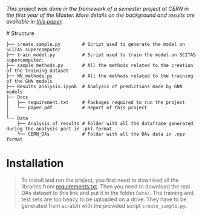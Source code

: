 *This project was done in the framework of a semester project at CERN in the first year of the Master. More details on the background and results are available in [this paper](Docs/paper.pdf).*

# Structure


    ├── create_sample.py        # Script used to generate the model on SCITAS supercomputer  
    ├── train_model.py          # Script used to train the model on SCITAS supercomputer.
    ├── sample_methods.py       # All the methods related to the creation of the training dataset 
    ├── NN_methods.py           # All the methods related to the training of the GNN models
    ├── Results_analysis.ipynb  # Analysis of predictions made by GNN models
    ├── Docs                    
    │   ├── requirement.txt     # Packages required to run the project
    │   └── paper.pdf           # Report of this project
    │ 
    └── Data
        ├── Analysis_of_results # Folder with all the dataframe generated during the analysis part in .pkl format
        └── CERN_DAs            # Folder with all the DAs data in .npz format

# Installation

> To install and run the project, you first need to download all the libraries from [requirements.txt](Docs/requirements.txt). Then you need to download the real DAs dataset to this link and put it in the folder `Data/`. The training and test sets are too heavy to be uploaded on a drive. They have to be generated from scratch with the provided script `create_sample.py`.





